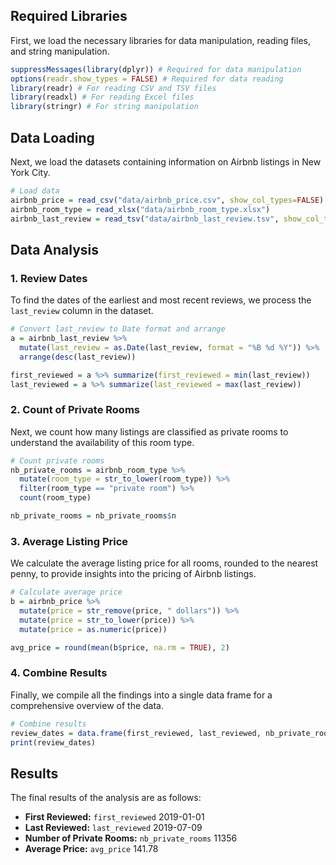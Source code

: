 ## Required Libraries

First, we load the necessary libraries for data manipulation, reading files, and string manipulation.
```r
suppressMessages(library(dplyr)) # Required for data manipulation
options(readr.show_types = FALSE) # Required for data reading
library(readr) # For reading CSV and TSV files
library(readxl) # For reading Excel files
library(stringr) # For string manipulation
```
## Data Loading

Next, we load the datasets containing information on Airbnb listings in New York City.
```r
# Load data
airbnb_price = read_csv("data/airbnb_price.csv", show_col_types=FALSE)
airbnb_room_type = read_xlsx("data/airbnb_room_type.xlsx")
airbnb_last_review = read_tsv("data/airbnb_last_review.tsv", show_col_types=FALSE)
```

## Data Analysis

### 1. Review Dates

To find the dates of the earliest and most recent reviews, we process the `last_review` column in the dataset.
```r
# Convert last_review to Date format and arrange
a = airbnb_last_review %>% 
  mutate(last_review = as.Date(last_review, format = "%B %d %Y")) %>% 
  arrange(desc(last_review)) 

first_reviewed = a %>% summarize(first_reviewed = min(last_review))
last_reviewed = a %>% summarize(last_reviewed = max(last_review))
```

### 2. Count of Private Rooms

Next, we count how many listings are classified as private rooms to understand the availability of this room type.
```r
# Count private rooms
nb_private_rooms = airbnb_room_type %>% 
  mutate(room_type = str_to_lower(room_type)) %>% 
  filter(room_type == "private room") %>% 
  count(room_type)

nb_private_rooms = nb_private_rooms$n
```

### 3. Average Listing Price

We calculate the average listing price for all rooms, rounded to the nearest penny, to provide insights into the pricing of Airbnb listings.
```r
# Calculate average price
b = airbnb_price %>% 
  mutate(price = str_remove(price, " dollars")) %>% 
  mutate(price = str_to_lower(price)) %>% 
  mutate(price = as.numeric(price))

avg_price = round(mean(b$price, na.rm = TRUE), 2)

```
### 4. Combine Results

Finally, we compile all the findings into a single data frame for a comprehensive overview of the data.
```r
# Combine results
review_dates = data.frame(first_reviewed, last_reviewed, nb_private_rooms, avg_price)
print(review_dates)

```
## Results

The final results of the analysis are as follows:

- **First Reviewed:** `first_reviewed` 2019-01-01
- **Last Reviewed:** `last_reviewed` 2019-07-09
- **Number of Private Rooms:** `nb_private_rooms` 11356
- **Average Price:** `avg_price` 141.78
